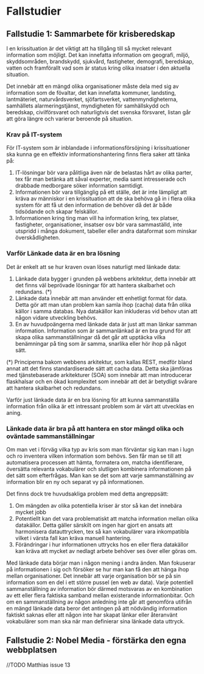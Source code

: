 # Fallstudier

## Fallstudie 1: Sammarbete för krisberedskap

I en krissituation är det viktigt att ha tillgång till så mycket relevant information som möjligt. Det kan innefatta information om geografi, miljö, skyddsområden, brandskydd, sjukvård, fastigheter, demografi, beredskap, vatten och framförallt vad som är status kring olika insatser i den aktuella situation. 

Det innebär att en mängd olika organisationer måste dela med sig av information som de fövaltar, det kan innefatta kommuner, landsting, lantmäteriet, naturvårdsverket, sjöfartsverket, vattenmyndigheterna, samhällets alarmeringstjänst, myndigheten för samhällskydd och beredskap, civilförsvaret och naturligtvis det svenska försvaret, listan går att göra längre och varierar beroende på situation.

### Krav på IT-system
För IT-system som är inblandade i informationsförsöjning i krissituationer ska kunna ge en effektiv informationshantering finns flera saker att tänka på:

1. IT-lösningar bör vara pålitliga även när de belastas hårt av olika parter, tex får man betänka att såval experter, media samt intresserade och drabbade medborgare söker information samtidigt. 
2. Informationen bör vara tillgänglig på ett ställe, det är inte lämpligt att kräva av människor i en krissituation att de ska behöva gå in i flera olika system för att få ut den information de behöver då det är både tidsödande och skapar felskällor.
3. Informationen kring ting man vill ha information kring, tex platser, fastigheter, organisationer, insatser osv bör vara sammaställd, inte utspridd i många dokument, tabeller eller andra dataformat som minskar överskådligheten.


### Varför Länkade data är en bra lösning

Det är enkelt att se hur kraven ovan löses naturligt med länkade data:

1. Länkade data bygger i grunden på webbens arkitektur, detta innebär att det finns väl beprövade lösningar för att hantera skalbarhet och redundans. (*) 
2. Länkade data innebär att man använder ett enhetligt format för data. Detta gör att man utan problem kan samla ihop (cacha) data från olika källor i samma databas. Nya datakällor kan inkluderas vid behov utan att någon vidare utveckling behövs.
3. En av huvudpoängerna med länkade data är just att man länkar samman information. Information som är sammanlänkad är en bra grund för att skapa olika sammanställningar då det går att upptäcka vilka benämningar på ting som är samma, snarlika eller hör ihop på något sätt.

(*) Principerna bakom webbens arkitektur, som kallas REST, medför bland annat att det finns standardiserade sätt att cacha data. Detta ska jämföras med tjänstebaserade arkitekturer (SOA) som innebär att man introducerar flaskhalsar och en ökad komplexitet som innebär att det är betydligt svårare att hantera skalbarhet och redundans.

Varför just länkade data är en bra lösning för att kunna sammanställa information från olika är ett intressant problem som är värt att utvecklas en aning.

### Länkade data är bra på att hantera en stor mängd olika och oväntade sammanställningar

Om man vet i förväg vilka typ av kris som man förväntar sig kan man i lugn och ro inventera vilken information som behövs. Sen får man se till att automatisera processen att hämta, formatera om, matcha identifierare, översätta relevanta vokabulärer och slutligen kombinera informationen på det sätt som efterfrågas. Man kan se det som att varje sammanställning av information blir en ny och separat vy på informationen.

Det finns dock tre huvudsakliga problem med detta angreppsätt:
1. Om mängden av olika potentiella kriser är stor så kan det innebära mycket jobb
2. Potentiellt kan det vara problematiskt att matcha information mellan olika datakällor. Detta gäller särskilt om ingen har gjort en ansats att harmonisera datauttrycken, tex så kan vokabulärer vara inkompatibla vilket i värsta fall kan kräva manuell hantering. 
3. Förändringar i hur informationen uttrycks hos en eller flera datakällor kan kräva att mycket av nedlagt arbete behöver ses över eller göras om.

Med länkade data börjar man i någon mening i andra änden. Man fokuserar på informationen i sig och försöker se hur man kan få den att hänga ihop mellan organisationer. Det innebär att varje organisation bör se på sin information som en del i ett större pussel (en web av data). Varje potentiell sammanställning av information bör därmed motsvaras av en kombination av ett eller flera faktiska samband mellan existerande informationbitar. Och om en sammanställning av någon anledning inte går att genomföra utifrån en mängd länkade data beror det antingen på att nödvändig information faktiskt saknas eller att någon inte har skapat länkar eller återanvänt vokabulärer som man ska när man definierar sina länkade data uttryck.

## Fallstudie 2: Nobel Media - förstärka den egna webbplatsen


//TODO Matthias issue 13